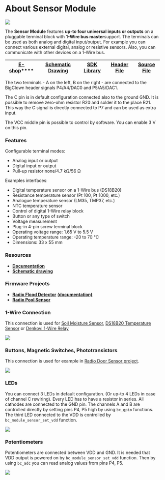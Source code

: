 # About Sensor Module

![](../.gitbook/assets/_basics_module-overview_sensor-module.png)

The **Sensor Module** features **up-to four universal inputs or outputs** on a pluggable terminal block with **1-Wire bus master**support. The terminals can be used as both analog and digital input/output. For example you can connect various external digital, analog or resistive sensors. Also, you can communicate with other devices on a 1-Wire bus.

| [**E-shop**](https://shop.bigclown.com/sensor-module)\*\*\*\* | [**Schematic Drawing**](https://github.com/bigclownlabs/bc-hardware/tree/master/out/bc-module-sensor) | [**SDK Library**](https://sdk.bigclown.com/group__bc__module__sensor) | [**Header File**](https://github.com/bigclownlabs/bcf-sdk/blob/master/bcl/inc/bc_module_sensor.h) | [**Source File**](https://github.com/bigclownlabs/bcf-sdk/blob/master/bcl/src/bc_module_sensor.c) |
| :---: | :---: | :---: | :---: | :---: |


The two terminals - A on the left, B on the right - are connected to the BigClown header signals P4/A4/DAC0 and P5/A5/DAC1.

The C pin is in default configuration connected also to the ground GND. It is possible to remove zero-ohm resistor R20 and solder it to the place R21. This way the C signal is directly connected to P7 and can be used as extra input.

The VCC middle pin is possible to control by software. You can enable 3 V on this pin.

### Features <a id="features"></a>

Configurable terminal modes:

* Analog input or output
* Digital input or output
* Pull-up resistor none/4.7 kΩ/56 Ω

Examples interfaces:

* Digital temperature sensor on a 1-Wire bus \(DS18B20\)
* Resistance temperature sensor \(Pt 100, Pt 1000, etc.\)
* Analogue temperature sensor \(LM35, TMP37, etc.\)
* NTC temperature sensor
* Control of digital 1-Wire relay block
* Button or any type of switch
* Voltage measurement
* Plug-in 4-pin screw terminal block
* Operating voltage range: 1.65 V to 5.5 V
* Operating temperature range: -20 to 70 °C
* Dimensions: 33 x 55 mm

### Resources <a id="resources"></a>

* [**Documentation**](https://www.bigclown.com/doc/hardware/about-sensor-module/)
* [**Schematic drawing**](https://github.com/bigclownlabs/bc-hardware/tree/master/out/bc-module-sensor)

### Firmware Projects <a id="firmware-projects"></a>

* [**Radio Flood Detector**](https://github.com/bigclownlabs/bcf-radio-flood-detector/releases) [**\(documentation\)**](https://www.bigclown.com/doc/projects/radio-flood-detector/)
* [**Radio Pool Sensor**](https://github.com/hubmartin/bcf-kit-wireless-pool-sensor)

### 1-Wire Connection <a id="1-wire-connection"></a>

This connection is used for [Soil Moisture Sensor](https://shop.bigclown.com/soil-moisture-sensor), [DS18B20 Temperature Sensor](https://shop.bigclown.com/ds18b20-temperature-sensor/) or [Denkovi 1-Wire Relay](https://shop.bigclown.com/1-wire-8-channel-relay-module-with-din-rail-box/)

![](../.gitbook/assets/_hardware_abou-sensor-module_1-wire.png)

### Buttons, Magnetic Switches, Phototransistors <a id="buttons-magnetic-switches-phototransistors"></a>

This connection is used for example in [Radio Door Sensor project](https://www.bigclown.com/doc/projects/radio-door-sensor/).

![](../.gitbook/assets/_hardware_abou-sensor-module_sensor-module-buttons.png)

### LEDs <a id="leds"></a>

You can connect 3 LEDs in default configuration. \(Or up-to 4 LEDs in case of channel C rewiring\). Every LED has to have a resistor in series. All cathodes are connected to the GND pin. The channels A and B are controlled directly by setting pins P4, P5 high by using `bc_gpio` functions. The third LED connected to the VDD is controlled by `bc_module_sensor_set_vdd` function.

![](../.gitbook/assets/_hardware_abou-sensor-module_sensor-module-leds-output.png)

### Potentiometers <a id="potentiometers"></a>

Potentiometers are connected between VDD and GND. It is needed that VDD output is powered on by `bc_module_sensor_set_vdd` function. Then by using `bc_adc` you can read analog values from pins P4, P5.

![](../.gitbook/assets/_hardware_abou-sensor-module_sensor-module-potentiometers.png)

